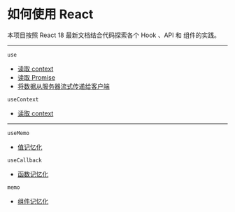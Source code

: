 # 如何使用 React

本项目按照 React 18 最新文档结合代码探索各个 Hook 、API 和 组件的实践。

---

`use`

- [读取 context](./app/use-w-context/page.tsx)
- [读取 Promise](./app/use-w-promise/page.tsx)
- [将数据从服务器流式传递给客户端](./app/use-w-stream/page.tsx)

`useContext`

- [读取 context](./app/use-context/page.tsx)

---

`useMemo`

- [值记忆化](./app/use-memo/page.tsx)

`useCallback`

- [函数记忆化](./app/use-callback/page.tsx)

`memo`

- [组件记忆化](./app/memo/page.tsx)
